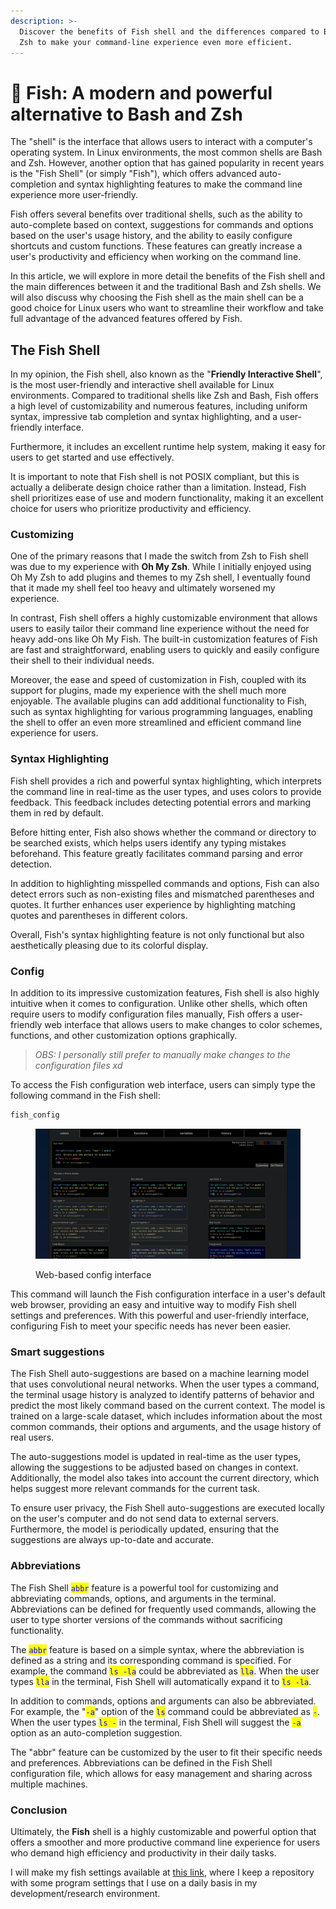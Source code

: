```yaml
---
description: >-
  Discover the benefits of Fish shell and the differences compared to Bash and
  Zsh to make your command-line experience even more efficient.
---
```


# 📜 Fish: A modern and powerful alternative to Bash and Zsh

The "shell" is the interface that allows users to interact with a computer's operating system. In Linux environments, the most common shells are Bash and Zsh. However, another option that has gained popularity in recent years is the "Fish Shell" (or simply "Fish"), which offers advanced auto-completion and syntax highlighting features to make the command line experience more user-friendly.

Fish offers several benefits over traditional shells, such as the ability to auto-complete based on context, suggestions for commands and options based on the user's usage history, and the ability to easily configure shortcuts and custom functions. These features can greatly increase a user's productivity and efficiency when working on the command line.

In this article, we will explore in more detail the benefits of the Fish shell and the main differences between it and the traditional Bash and Zsh shells. We will also discuss why choosing the Fish shell as the main shell can be a good choice for Linux users who want to streamline their workflow and take full advantage of the advanced features offered by Fish.

## The Fish Shell

In my opinion, the Fish shell, also known as the "**Friendly Interactive Shell**", is the most user-friendly and interactive shell available for Linux environments. Compared to traditional shells like Zsh and Bash, Fish offers a high level of customizability and numerous features, including uniform syntax, impressive tab completion and syntax highlighting, and a user-friendly interface.&#x20;

Furthermore, it includes an excellent runtime help system, making it easy for users to get started and use effectively.

It is important to note that Fish shell is not POSIX compliant, but this is actually a deliberate design choice rather than a limitation. Instead, Fish shell prioritizes ease of use and modern functionality, making it an excellent choice for users who prioritize productivity and efficiency.

### Customizing

One of the primary reasons that I made the switch from Zsh to Fish shell was due to my experience with **Oh My Zsh**. While I initially enjoyed using Oh My Zsh to add plugins and themes to my Zsh shell, I eventually found that it made my shell feel too heavy and ultimately worsened my experience.

In contrast, Fish shell offers a highly customizable environment that allows users to easily tailor their command line experience without the need for heavy add-ons like Oh My Fish. The built-in customization features of Fish are fast and straightforward, enabling users to quickly and easily configure their shell to their individual needs.

Moreover, the ease and speed of customization in Fish, coupled with its support for plugins, made my experience with the shell much more enjoyable. The available plugins can add additional functionality to Fish, such as syntax highlighting for various programming languages, enabling the shell to offer an even more streamlined and efficient command line experience for users.

### Syntax Highlighting

Fish shell provides a rich and powerful syntax highlighting, which interprets the command line in real-time as the user types, and uses colors to provide feedback. This feedback includes detecting potential errors and marking them in red by default.

Before hitting enter, Fish also shows whether the command or directory to be searched exists, which helps users identify any typing mistakes beforehand. This feature greatly facilitates command parsing and error detection.

In addition to highlighting misspelled commands and options, Fish can also detect errors such as non-existing files and mismatched parentheses and quotes. It further enhances user experience by highlighting matching quotes and parentheses in different colors.

Overall, Fish's syntax highlighting feature is not only functional but also aesthetically pleasing due to its colorful display.

### Config

In addition to its impressive customization features, Fish shell is also highly intuitive when it comes to configuration. Unlike other shells, which often require users to modify configuration files manually, Fish offers a user-friendly web interface that allows users to make changes to color schemes, functions, and other customization options graphically.

> _OBS: I personally still prefer to manually make changes to the configuration files xd_

To access the Fish configuration web interface, users can simply type the following command in the Fish shell:

```sh
fish_config
```

<figure><img src="../.gitbook/assets/image (3).png" alt=""><figcaption><p>Web-based config interface</p></figcaption></figure>

This command will launch the Fish configuration interface in a user's default web browser, providing an easy and intuitive way to modify Fish shell settings and preferences. With this powerful and user-friendly interface, configuring Fish to meet your specific needs has never been easier.

### Smart suggestions

The Fish Shell auto-suggestions are based on a machine learning model that uses convolutional neural networks. When the user types a command, the terminal usage history is analyzed to identify patterns of behavior and predict the most likely command based on the current context. The model is trained on a large-scale dataset, which includes information about the most common commands, their options and arguments, and the usage history of real users.

The auto-suggestions model is updated in real-time as the user types, allowing the suggestions to be adjusted based on changes in context. Additionally, the model also takes into account the current directory, which helps suggest more relevant commands for the current task.

To ensure user privacy, the Fish Shell auto-suggestions are executed locally on the user's computer and do not send data to external servers. Furthermore, the model is periodically updated, ensuring that the suggestions are always up-to-date and accurate.

### Abbreviations

The Fish Shell <mark style="color:blue;">`abbr`</mark> feature is a powerful tool for customizing and abbreviating commands, options, and arguments in the terminal. Abbreviations can be defined for frequently used commands, allowing the user to type shorter versions of the commands without sacrificing functionality.

The <mark style="color:blue;">`abbr`</mark> feature is based on a simple syntax, where the abbreviation is defined as a string and its corresponding command is specified. For example, the command <mark style="color:blue;">`ls -la`</mark> could be abbreviated as <mark style="color:blue;">`lla`</mark>. When the user types <mark style="color:blue;">`lla`</mark> in the terminal, Fish Shell will automatically expand it to <mark style="color:blue;">`ls -la`</mark>.

In addition to commands, options and arguments can also be abbreviated. For example, the "<mark style="color:blue;">`-a`</mark>" option of the <mark style="color:blue;">`ls`</mark> command could be abbreviated as <mark style="color:blue;">`-`</mark>. When the user types <mark style="color:blue;">`ls -`</mark> in the terminal, Fish Shell will suggest the <mark style="color:blue;">`-a`</mark> option as an auto-completion suggestion.

The "abbr" feature can be customized by the user to fit their specific needs and preferences. Abbreviations can be defined in the Fish Shell configuration file, which allows for easy management and sharing across multiple machines.

### Conclusion

Ultimately, the **Fish** shell is a highly customizable and powerful option that offers a smoother and more productive command line experience for users who demand high efficiency and productivity in their daily tasks.

I will make my fish settings available at [this link](https://github.com/devilgothies/dotfiles), where I keep a repository with some program settings that I use on a daily basis in my development/research environment.
